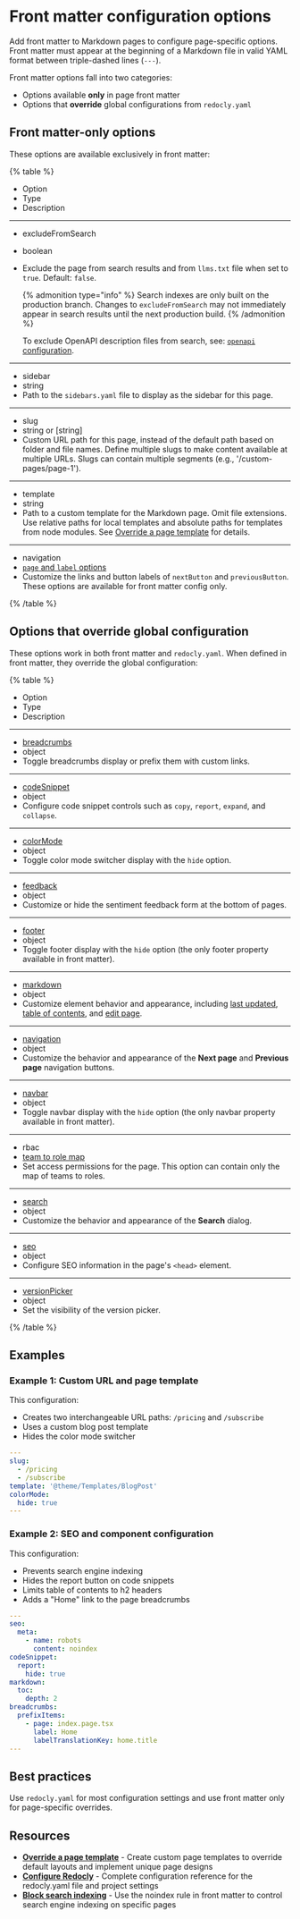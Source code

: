 # Front matter configuration options

Add front matter to Markdown pages to configure page-specific options.
Front matter must appear at the beginning of a Markdown file in valid YAML format between triple-dashed lines (`---`).

Front matter options fall into two categories:
- Options available **only** in page front matter
- Options that **override** global configurations from `redocly.yaml`

## Front matter-only options

These options are available exclusively in front matter:

{% table %}

- Option
- Type
- Description

---

- excludeFromSearch
- boolean
- Exclude the page from search results and from `llms.txt` file when set to `true`.
  Default: `false`.

  {% admonition type="info" %}
  Search indexes are only built on the production branch.
  Changes to `excludeFromSearch` may not immediately appear in search results until the next production build.
  {% /admonition %}

  To exclude OpenAPI description files from search, see: [`openapi` configuration](./openapi/index.md).

---

- sidebar
- string
- Path to the `sidebars.yaml` file to display as the sidebar for this page.

---

- slug
- string or [string]
- Custom URL path for this page, instead of the default path based on folder and file names.
  Define multiple slugs to make content available at multiple URLs.
  Slugs can contain multiple segments (e.g., '/custom-pages/page-1').

---

- template
- string
- Path to a custom template for the Markdown page.
  Omit file extensions.
  Use relative paths for local templates and absolute paths for templates from node modules.
  See [Override a page template](../customization/custom-page-templates.md) for details.

---

- navigation
- [`page` and `label` options](./navigation.md#options-that-apply-to-front-matter-only)
- Customize the links and button labels of `nextButton` and `previousButton`.
  These options are available for front matter config only.

{% /table %}

## Options that override global configuration

These options work in both front matter and `redocly.yaml`.
When defined in front matter, they override the global configuration:

{% table %}

- Option
- Type
- Description

---

- [breadcrumbs](./breadcrumbs.md)
- object
- Toggle breadcrumbs display or prefix them with custom links.

---

- [codeSnippet](./code-snippet.md)
- object
- Configure code snippet controls such as `copy`, `report`, `expand`, and `collapse`.

---

- [colorMode](./color-mode.md)
- object
- Toggle color mode switcher display with the `hide` option.

---

- [feedback](./feedback.md)
- object
- Customize or hide the sentiment feedback form at the bottom of pages.

---

- [footer](./footer.md)
- object
- Toggle footer display with the `hide` option (the only footer property available in front matter).

---

- [markdown](./markdown.md)
- object
- Customize element behavior and appearance, including [last updated](./markdown.md#last-updated-object), [table of contents](./markdown.md#table-of-contents-object), and [edit page](./markdown.md#edit-page-object).

---

- [navigation](./navigation.md)
- object
- Customize the behavior and appearance of the **Next page** and **Previous page** navigation buttons.

---

- [navbar](./navbar.md)
- object
- Toggle navbar display with the `hide` option (the only navbar property available in front matter).

---

- rbac
- [team to role map](./rbac.md#team-to-role-map)
- Set access permissions for the page.
  This option can contain only the map of teams to roles.

---

- [search](./search.md)
- object
- Customize the behavior and appearance of the **Search** dialog.

---

- [seo](./seo.md)
- object
- Configure SEO information in the page's `<head>` element.

---

- [versionPicker](./version-picker.md)
- object
- Set the visibility of the version picker.

{% /table %}

## Examples

### Example 1: Custom URL and page template

This configuration:
- Creates two interchangeable URL paths: `/pricing` and `/subscribe`
- Uses a custom blog post template
- Hides the color mode switcher

```yaml
---
slug:
  - /pricing
  - /subscribe
template: '@theme/Templates/BlogPost'
colorMode:
  hide: true
---
```

### Example 2: SEO and component configuration

This configuration:
- Prevents search engine indexing
- Hides the report button on code snippets
- Limits table of contents to h2 headers
- Adds a "Home" link to the page breadcrumbs

```yaml
---
seo:
  meta:
    - name: robots
      content: noindex
codeSnippet:
  report:
    hide: true
markdown:
  toc:
    depth: 2
breadcrumbs:
  prefixItems:
    - page: index.page.tsx
      label: Home
      labelTranslationKey: home.title
---
```

## Best practices

Use `redocly.yaml` for most configuration settings and use front matter only for page-specific overrides.

## Resources

- **[Override a page template](../customization/custom-page-templates.md)** - Create custom page templates to override default layouts and implement unique page designs
- **[Configure Redocly](./index.md)** - Complete configuration reference for the redocly.yaml file and project settings
- **[Block search indexing](./seo.md#control-search-indexing)** - Use the noindex rule in front matter to control search engine indexing on specific pages
